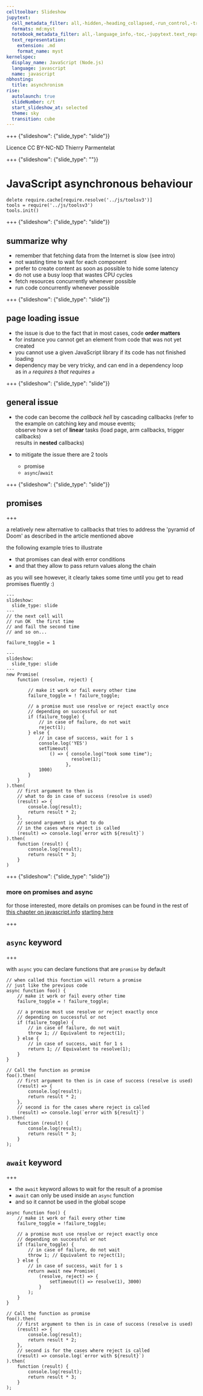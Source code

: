 ```yaml
---
celltoolbar: Slideshow
jupytext:
  cell_metadata_filter: all,-hidden,-heading_collapsed,-run_control,-trusted
  formats: md:myst
  notebook_metadata_filter: all,-language_info,-toc,-jupytext.text_representation.jupytext_version,-jupytext.text_representation.format_version
  text_representation:
    extension: .md
    format_name: myst
kernelspec:
  display_name: JavaScript (Node.js)
  language: javascript
  name: javascript
nbhosting:
  title: asynchronism
rise:
  autolaunch: true
  slideNumber: c/t
  start_slideshow_at: selected
  theme: sky
  transition: cube
---
```


+++ {"slideshow": {"slide_type": "slide"}}

<div class="licence">
<span>Licence CC BY-NC-ND</span>
<span>Thierry Parmentelat</span>
</div>

+++ {"slideshow": {"slide_type": ""}}

# JavaScript asynchronous behaviour

```{code-cell}
delete require.cache[require.resolve('../js/toolsv3')]
tools = require('../js/toolsv3')
tools.init()
```

+++ {"slideshow": {"slide_type": "slide"}}

##  summarize why

* remember that fetching data from the Internet is slow (see intro)
* not wasting time to wait for each component
* prefer to create content as soon as possible to hide some latency
* do not use a busy loop that wastes CPU cycles
* fetch resources concurrently whenever possible
* run code concurrently whenever possible

+++ {"slideshow": {"slide_type": "slide"}}

## page loading issue

* the issue is due to the fact that in most cases, code **order matters**
* for instance you cannot get an element from code that was not yet created
* you cannot use a given JavaScript library if its code has not finished loading
* dependency may be very tricky, and can end in a dependency loop  
  as in *`a` requires `b` that requires `a`*

+++ {"slideshow": {"slide_type": "slide"}}

## general issue

* the code can become the *callback hell* by cascading callbacks
  (refer to the example on catching key and mouse events;  
   observe how a set of **linear** tasks (load page, arm callbacks, trigger callbacks)  
   results in **nested** callbacks)
   
* to mitigate the issue there are 2 tools
  * promise
  * `async`/`await`

+++ {"slideshow": {"slide_type": "slide"}}

## promises

+++

a relatively new alternative to callbacks that tries to address the 'pyramid of Doom' as described in the article mentioned above

the following example tries to illustrate

* that promises can deal with error conditions
* and that they allow to pass return values along the chain

as you will see however, it clearly takes some time until you get to read promises fluently :)

```{code-cell}
---
slideshow:
  slide_type: slide
---
// the next cell will 
// run OK  the first time
// and fail the second time
// and so on...

failure_toggle = 1
```

```{code-cell}
---
slideshow:
  slide_type: slide
---
new Promise(
    function (resolve, reject) {

        // make it work or fail every other time
        failure_toggle = ! failure_toggle;

        // a promise must use resolve or reject exactly once
        // depending on successful or not
        if (failure_toggle) {
            // in case of failure, do not wait
            reject(1);
        } else {
            // in case of success, wait for 1 s
            console.log('YES')
            setTimeout(
                () => { console.log("took some time"); 
                        resolve(1);
                      },
            1000)
        }
    }
).then(
    // first argument to then is 
    // what to do in case of success (resolve is used)
    (result) => {
        console.log(result);
        return result * 2;
    },
    // second argument is what to do
    // in the cases where reject is called
    (result) => console.log(`error with ${result}`)
).then(
    function (result) {
        console.log(result);
        return result * 3;
    }
)
```

+++ {"slideshow": {"slide_type": "slide"}}

### more on promises and async

for those interested, more details on promises can be found in the rest of [this chapter on javascript.info](https://javascript.info/async) [starting here](https://javascript.info/promise-basics)

+++

## `async` keyword

+++

with `async` you can declare functions that are `promise` by default

```{code-cell}
// when called this fonction will return a promise
// just like the previous code
async function foo() {
    // make it work or fail every other time
    failure_toggle = ! failure_toggle;

    // a promise must use resolve or reject exactly once
    // depending on successful or not
    if (failure_toggle) {
        // in case of failure, do not wait
        throw 1; // Equivalent to reject(1);
    } else {
        // in case of success, wait for 1 s
        return 1; // Equivalent to resolve(1);
    }
}
```

```{code-cell}
// Call the function as promise
foo().then(
    // first argument to then is in case of success (resolve is used)
    (result) => {
        console.log(result);
        return result * 2;
    },
    // second is for the cases where reject is called
    (result) => console.log(`error with ${result}`)
).then(
    function (result) {
        console.log(result);
        return result * 3;
    }
);
```

## `await` keyword

+++

* the `await` keyword allows to wait for the result of a promise
* `await` can only be used inside an `async` function
* and so it cannot be used in the global scope

```{code-cell}
async function foo() {
    // make it work or fail every other time
    failure_toggle = !failure_toggle;

    // a promise must use resolve or reject exactly once
    // depending on successful or not
    if (failure_toggle) {
        // in case of failure, do not wait
        throw 1; // Equivalent to reject(1);
    } else {
        // in case of success, wait for 1 s
        return await new Promise(
            (resolve, reject) => {
                setTimeout(() => resolve(1), 3000)
            }
        );
    }
}

// Call the function as promise
foo().then(
    // first argument to then is in case of success (resolve is used)
    (result) => {
        console.log(result);
        return result * 2;
    },
    // second is for the cases where reject is called
    (result) => console.log(`error with ${result}`)
).then(
    function (result) {
        console.log(result);
        return result * 3;
    }
);
```
